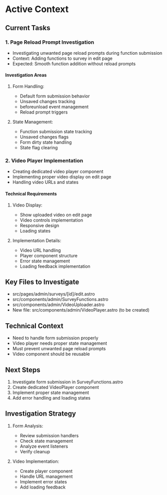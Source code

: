 # Active Context

## Current Tasks

### 1. Page Reload Prompt Investigation
- Investigating unwanted page reload prompts during function submission
- Context: Adding functions to survey in edit page
- Expected: Smooth function addition without reload prompts

#### Investigation Areas
1. Form Handling:
   - Default form submission behavior
   - Unsaved changes tracking
   - beforeunload event management
   - Reload prompt triggers

2. State Management:
   - Function submission state tracking
   - Unsaved changes flags
   - Form dirty state handling
   - State flag clearing

### 2. Video Player Implementation
- Creating dedicated video player component
- Implementing proper video display on edit page
- Handling video URLs and states

#### Technical Requirements
1. Video Display:
   - Show uploaded video on edit page
   - Video controls implementation
   - Responsive design
   - Loading states

2. Implementation Details:
   - Video URL handling
   - Player component structure
   - Error state management
   - Loading feedback implementation

## Key Files to Investigate
- src/pages/admin/surveys/[id]/edit.astro
- src/components/admin/SurveyFunctions.astro
- src/components/admin/VideoUploader.astro
- New file: src/components/admin/VideoPlayer.astro (to be created)

## Technical Context
- Need to handle form submission properly
- Video player needs proper state management
- Must prevent unwanted page reload prompts
- Video component should be reusable

## Next Steps
1. Investigate form submission in SurveyFunctions.astro
2. Create dedicated VideoPlayer component
3. Implement proper state management
4. Add error handling and loading states

## Investigation Strategy
1. Form Analysis:
   - Review submission handlers
   - Check state management
   - Analyze event listeners
   - Verify cleanup

2. Video Implementation:
   - Create player component
   - Handle URL management
   - Implement error states
   - Add loading feedback